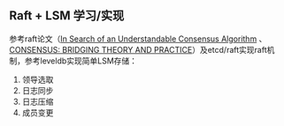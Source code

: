 ## Raft + LSM 学习/实现

参考raft论文（[In Search of an Understandable Consensus Algorithm](https://raft.github.io/raft.pdf) 、[CONSENSUS: BRIDGING THEORY AND PRACTICE](https://web.stanford.edu/~ouster/cgi-bin/papers/OngaroPhD.pdf)）及etcd/raft实现raft机制，参考leveldb实现简单LSM存储：  
1. 领导选取
2. 日志同步
3. 日志压缩
4. 成员变更




    


